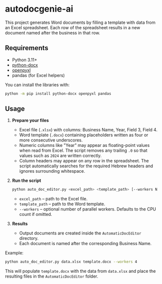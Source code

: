 # autodocgenie-ai

This project generates Word documents by filling a template with data from
an Excel spreadsheet. Each row of the spreadsheet results in a new document
named after the business in that row.

## Requirements

- Python 3.11+
- [python-docx](https://python-docx.readthedocs.io/)
- [openpyxl](https://openpyxl.readthedocs.io/)
- pandas (for Excel helpers)

You can install the libraries with:

```bash
python -m pip install python-docx openpyxl pandas
```

## Usage

1. **Prepare your files**
   - Excel file (`.xlsx`) with columns: Business Name, Year, Field 3, Field 4.
   - Word template (`.docx`) containing placeholders written as four or more
     consecutive underscores.
   - Numeric columns like "Year" may appear as floating-point values
     when read from Excel. The script removes any trailing `.0` so that
     values such as `2024` are written correctly.
   - Column headers may appear on any row in the spreadsheet. The script
     automatically searches for the required Hebrew headers and ignores
     surrounding whitespace.

2. **Run the script**

   ```bash
   python auto_doc_editor.py <excel_path> <template_path> [--workers N]
   ```

   - `excel_path` – path to the Excel file.
   - `template_path` – path to the Word template.
   - `--workers` – optional number of parallel workers. Defaults to the CPU
     count if omitted.

3. **Results**
   - Output documents are created inside the `AutomaticDocEditor` directory.
   - Each document is named after the corresponding Business Name.

Example:

```bash
python auto_doc_editor.py data.xlsx template.docx --workers 4
```

This will populate `template.docx` with the data from `data.xlsx` and place
the resulting files in the `AutomaticDocEditor` folder.

